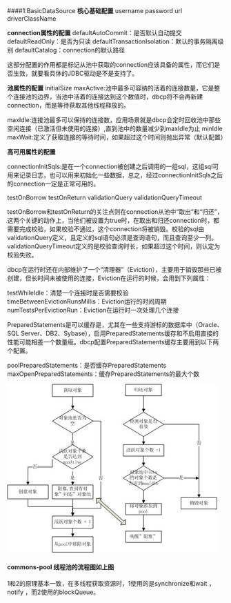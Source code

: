 ####1:BasicDataSource
**核心基础配置**
username
password
url
driverClassName

**connection属性的配置**
defaultAutoCommit：是否默认自动提交
defaultReadOnly：是否为只读
defaultTransactionIsolation：默认的事务隔离级别
defaultCatalog：connection的默认路径

这部分配置的作用都是标记从池中获取的connection应该具备的属性，而它们是否生效，就要看具体的JDBC驱动是不是支持了。

**池属性的配置**
initialSize
maxActive:池中最多可容纳的活着的连接数量，它是整个连接池的边界，当池中活着的连接达到这个数值时，dbcp将不会再新建connection，而是等待获取其他线程释放的。

maxIdle:连接池最多可以保持的连接数，应用场景就是dbcp会定时回收池中那些空闲连接（已激活但未使用的连接）,直到池中的数量减少到maxIdle为止
minIdle
maxWait:定义了获取连接的等待时间，如果超过这个时间则抛出异常（默认配置）

**高可用属性的配置**

connectionInitSqls:是在一个connection被创建之后调用的一组sql，这组sql可用来记录日志，也可以用来初始化一些数据，总之，经过connectionInitSqls之后的connection一定是正常可用的。

testOnBorrow
testOnReturn
validationQuery
validationQueryTimeout

testOnBorrow和testOnReturn的关注点则在connection从池中“取出”和“归还”，这两个关键的动作上，当他们被设置为true时，在取出和归还connection时，都需要完成校验，如果校验不通过，这个connection将被销毁。校验的sql由validationQuery定义，且定义的sql语句必须是查询语句，而且查询至少一列。validationQueryTimeout定义的是校验查询时长，如果超过这个时间，则认定为校验失败。



dbcp在运行时还在内部维护了一个“清理器”（Eviction），主要用于销毁那些已被创建，但长时间未被使用的连接，Eviction在运行的时候，会用到下列属性：

testWhileIdle：清楚一个连接时是否需要校验
timeBetweenEvictionRunsMillis：Eviction运行的时间周期
numTestsPerEvictionRun：Eviction在运行时一次处理几个连接

PreparedStatements是可以缓存是，尤其在一些支持游标的数据库中（Oracle、SQL Server、DB2、Sybase），启用PreparedStatements缓存和不启用直接的性能可能相差一个数量级。dbcp配置PreparedStatements缓存主要用到以下两个配置。

poolPreparedStatements：是否缓存PreparedStatements
maxOpenPreparedStatements：缓存PreparedStatements的最大个数

![e781608a-8e5f-3ac6-b4da-79db7e1e9cd0](static/e781608a-8e5f-3ac6-b4da-79db7e1e9cd0.jpg)

#### commons-pool 线程池的流程图如上图

1和2的原理基本一致，在多线程获取资源时，1使用的是synchronize和wait ，notify ，而2使用的blockQueue。